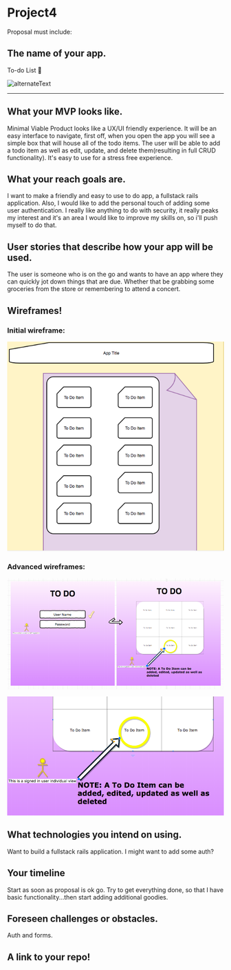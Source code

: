 # Project4

Proposal must include:

## The name of your app.
To-do List 📝 

![alternateText](https://gph.is/1KBcn9b)

---

## What your MVP looks like.
Minimal Viable Product looks like a UX/UI friendly experience. It will be an easy interface to navigate, first off, when you open the app you will see a simple box that will house all of the todo items. The user will be able to add a todo item as well as edit, update, and delete them(resulting in full CRUD functionality). It's easy to use for a stress free experience.

## What your reach goals are.
I want to make a friendly and easy to use to do app, a fullstack rails application. Also, I would like to add the personal touch of adding some user authentication. I really like anything to do with security, it really peaks my interest and it's an area I would like to improve my skills on, so i'll push myself to do that.

## User stories that describe how your app will be used.
The user is someone who is on the go and wants to have an app where they can quickly jot down things that are due. Whether that be grabbing some groceries from the store or remembering to attend a concert. 

## Wireframes!

### Initial wireframe:

![alternateText](https://github.com/lsi117/Project4/blob/master/Screen%20Shot%202017-12-11%20at%2010.32.58%20PM.png)

### Advanced wireframes:

![alternateText](https://github.com/lsi117/Project4/blob/master/Screen%20Shot%202017-12-12%20at%209.45.15%20AM.png)

![alternateText](https://github.com/lsi117/Project4/blob/master/Screen%20Shot%202017-12-12%20at%209.46.06%20AM.png)



## What technologies you intend on using.
Want to build a fullstack rails application. I might want to add some auth? 

## Your timeline
Start as soon as proposal is ok go. Try to get everything done, so that I have basic functionality...then start adding additional goodies.

## Foreseen challenges or obstacles.
Auth and forms.

## A link to your repo!
